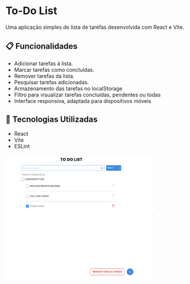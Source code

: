 # To-Do List

Uma aplicação simples de lista de tarefas desenvolvida com React e Vite.

## 📋 Funcionalidades

- Adicionar tarefas à lista.
- Marcar tarefas como concluídas.
- Remover tarefas da lista.
- Pesquisar tarefas adicionadas.
- Armazenamento das tarefas no localStorage
- Filtro para visualizar tarefas concluídas, pendentes ou todas
- Interface responsiva, adaptada para dispositivos móveis

## 🚀 Tecnologias Utilizadas

- React
- Vite
- ESLint


<img src="./assets/screenshot.png" alt="Imagem da To-Do List" width="400"/>

